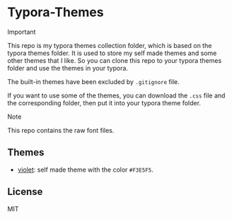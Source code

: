 # Typora-Themes

> [!IMPORTANT]
>
> This repo is my typora themes collection folder, which is based on the typora themes folder. It is used to store my self made themes and some other themes that I like. So you can clone this repo to your typora themes folder and use the themes in your typora.

The built-in themes have been excluded by `.gitignore` file.

If you want to use some of the themes, you can download the `.css` file and the corresponding folder, then put it into your typora theme folder.

> [!NOTE]
>
> This repo contains the raw font files.

## Themes

- [violet](../docs/violet.md): self made theme with the color `#F3E5F5`.

## License

MIT
